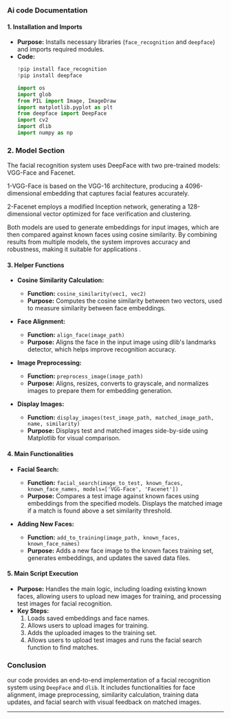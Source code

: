 ### Ai code Documentation

#### 1. **Installation and Imports**
   - **Purpose:** Installs necessary libraries (`face_recognition` and `deepface`) and imports required modules.
   - **Code:**
     ```python
     !pip install face_recognition
     !pip install deepface

     import os
     import glob
     from PIL import Image, ImageDraw
     import matplotlib.pyplot as plt
     from deepface import DeepFace
     import cv2
     import dlib
     import numpy as np
     ```
   
### 2. **Model Section**

The facial recognition system uses DeepFace with two pre-trained models: VGG-Face and Facenet.

1-VGG-Face is based on the VGG-16 architecture, producing a 4096-dimensional embedding that captures facial features accurately.

2-Facenet employs a modified Inception network, generating a 128-dimensional vector optimized for face verification and clustering.


Both models are used to generate embeddings for input images, which are then compared against known faces using cosine similarity. By combining results from multiple models, the system improves accuracy and robustness, making it suitable for applications .



#### 3. **Helper Functions**
   - **Cosine Similarity Calculation:**
     - **Function:** `cosine_similarity(vec1, vec2)`
     - **Purpose:** Computes the cosine similarity between two vectors, used to measure similarity between face embeddings.
   
   - **Face Alignment:**
     - **Function:** `align_face(image_path)`
     - **Purpose:** Aligns the face in the input image using dlib's landmarks detector, which helps improve recognition accuracy.
   
   - **Image Preprocessing:**
     - **Function:** `preprocess_image(image_path)`
     - **Purpose:** Aligns, resizes, converts to grayscale, and normalizes images to prepare them for embedding generation.
   
   - **Display Images:**
     - **Function:** `display_images(test_image_path, matched_image_path, name, similarity)`
     - **Purpose:** Displays test and matched images side-by-side using Matplotlib for visual comparison.

#### 4. **Main Functionalities**
   - **Facial Search:**
     - **Function:** `facial_search(image_to_test, known_faces, known_face_names, models=['VGG-Face', 'Facenet'])`
     - **Purpose:** Compares a test image against known faces using embeddings from the specified models. Displays the matched image if a match is found above a set similarity threshold.

   - **Adding New Faces:**
     - **Function:** `add_to_training(image_path, known_faces, known_face_names)`
     - **Purpose:** Adds a new face image to the known faces training set, generates embeddings, and updates the saved data files.

#### 5. **Main Script Execution**
   - **Purpose:** Handles the main logic, including loading existing known faces, allowing users to upload new images for training, and processing test images for facial recognition.
   - **Key Steps:**
     1. Loads saved embeddings and face names.
     2. Allows users to upload images for training.
     3. Adds the uploaded images to the training set.
     4. Allows users to upload test images and runs the facial search function to find matches.

### Conclusion
our code provides an end-to-end implementation of a facial recognition system using `DeepFace` and `dlib`. It includes functionalities for face alignment, image preprocessing, similarity calculation, training data updates, and facial search with visual feedback on matched images.

-----------------------------------


